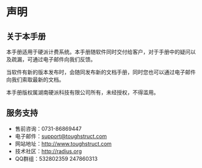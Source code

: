 # 声明

## 关于本手册

本手册适用于硬派计费系统。本手册随软件同时交付给客户，对于手册中的疑问以及疏漏，可通过电子邮件向我们反馈。

当软件有新的版本发布时，会随同发布新的文档手册，同时您也可以通过电子邮件向我们索取最新的文档。

本手册版权属湖南硬派科技有限公司所有，未经授权，不得滥用。

## 服务支持

- 售前咨询：0731-86869447
- 电子邮件：support@toughstruct.com
- 网站地址：http://www.toughstruct.com
- 技术社区：http://radius.org
- QQ群组：532802359 247860313
